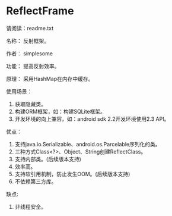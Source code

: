 # ReflectFrame


请阅读：readme.txt


名称：
反射框架。

作者：
simplesome

功能：
提高反射效率。

原理：
采用HashMap在内存中缓存。

使用场景：
1) 获取隐藏类。
2) 构建ORM框架，如：构建SQLite框架。
3) 开发环境的向上兼容，如：android sdk 2.2开发环境使用2.3 API。

优点：
1) 支持java.io.Serializable、android.os.Parcelable序列化的类。
2) 三种方式Class<?>、Object、String创建ReflectClass。
3) 支持内部类。(后续版本支持)
4) 效率高。
5) 支持软引用机制，防止发生OOM。(后续版本支持)
6) 不依赖第三方库。

缺点:
1) 非线程安全。
